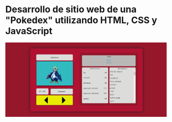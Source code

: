 # Desarrollo de sitio web de una "Pokedex" utilizando HTML, CSS y JavaScript

<div style="text-align:center">
    <img src="./screenshots/Pokedex.png"/>
</div>

